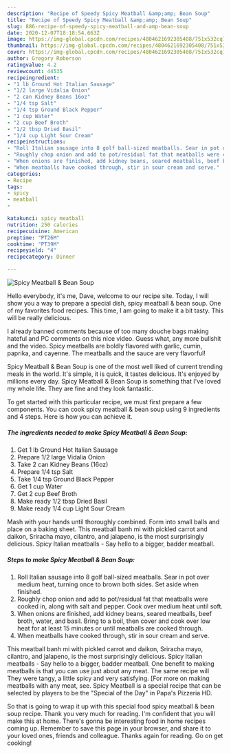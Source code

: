 ```yaml
---
description: "Recipe of Speedy Spicy Meatball &amp;amp; Bean Soup"
title: "Recipe of Speedy Spicy Meatball &amp;amp; Bean Soup"
slug: 886-recipe-of-speedy-spicy-meatball-and-amp-bean-soup
date: 2020-12-07T18:18:54.663Z
image: https://img-global.cpcdn.com/recipes/4804621692305408/751x532cq70/spicy-meatball-bean-soup-recipe-main-photo.jpg
thumbnail: https://img-global.cpcdn.com/recipes/4804621692305408/751x532cq70/spicy-meatball-bean-soup-recipe-main-photo.jpg
cover: https://img-global.cpcdn.com/recipes/4804621692305408/751x532cq70/spicy-meatball-bean-soup-recipe-main-photo.jpg
author: Gregory Roberson
ratingvalue: 4.2
reviewcount: 44535
recipeingredient:
- "1 lb Ground Hot Italian Sausage"
- "1/2 large Vidalia Onion"
- "2 can Kidney Beans 16oz"
- "1/4 tsp Salt"
- "1/4 tsp Ground Black Pepper"
- "1 cup Water"
- "2 cup Beef Broth"
- "1/2 tbsp Dried Basil"
- "1/4 cup Light Sour Cream"
recipeinstructions:
- "Roll Italian sausage into 8 golf ball-sized meatballs. Sear in pot over medium heat, turning once to brown both sides. Set aside when finished."
- "Roughly chop onion and add to pot/residual fat that meatballs were cooked in, along with salt and pepper. Cook over medium heat until soft."
- "When onions are finished, add kidney beans, seared meatballs, beef broth, water, and basil. Bring to a boil, then cover and cook over low heat for at least 15 minutes or until meatballs are cooked through."
- "When meatballs have cooked through, stir in sour cream and serve."
categories:
- Recipe
tags:
- spicy
- meatball
- 

katakunci: spicy meatball  
nutrition: 250 calories
recipecuisine: American
preptime: "PT26M"
cooktime: "PT39M"
recipeyield: "4"
recipecategory: Dinner

---
```



![Spicy Meatball &amp; Bean Soup](https://img-global.cpcdn.com/recipes/4804621692305408/751x532cq70/spicy-meatball-bean-soup-recipe-main-photo.jpg)

Hello everybody, it's me, Dave, welcome to our recipe site. Today, I will show you a way to prepare a special dish, spicy meatball &amp; bean soup. One of my favorites food recipes. This time, I am going to make it a bit tasty. This will be really delicious.

I already banned comments because of too many douche bags making hateful and PC comments on this nice video. Guess what, any more bullshit and the video. Spicy meatballs are boldly flavored with garlic, cumin, paprika, and cayenne. The meatballs and the sauce are very flavorful!

Spicy Meatball &amp; Bean Soup is one of the most well liked of current trending meals in the world. It's simple, it is quick, it tastes delicious. It's enjoyed by millions every day. Spicy Meatball &amp; Bean Soup is something that I've loved my whole life. They are fine and they look fantastic.


To get started with this particular recipe, we must first prepare a few components. You can cook spicy meatball &amp; bean soup using 9 ingredients and 4 steps. Here is how you can achieve it.

<!--inarticleads1-->

##### The ingredients needed to make Spicy Meatball &amp; Bean Soup:

1. Get 1 lb Ground Hot Italian Sausage
1. Prepare 1/2 large Vidalia Onion
1. Take 2 can Kidney Beans (16oz)
1. Prepare 1/4 tsp Salt
1. Take 1/4 tsp Ground Black Pepper
1. Get 1 cup Water
1. Get 2 cup Beef Broth
1. Make ready 1/2 tbsp Dried Basil
1. Make ready 1/4 cup Light Sour Cream


Mash with your hands until thoroughly combined. Form into small balls and place on a baking sheet. This meatball banh mi with pickled carrot and daikon, Sriracha mayo, cilantro, and jalapeno, is the most surprisingly delicious. Spicy Italian meatballs - Say hello to a bigger, badder meatball. 

<!--inarticleads2-->

##### Steps to make Spicy Meatball &amp; Bean Soup:

1. Roll Italian sausage into 8 golf ball-sized meatballs. Sear in pot over medium heat, turning once to brown both sides. Set aside when finished.
1. Roughly chop onion and add to pot/residual fat that meatballs were cooked in, along with salt and pepper. Cook over medium heat until soft.
1. When onions are finished, add kidney beans, seared meatballs, beef broth, water, and basil. Bring to a boil, then cover and cook over low heat for at least 15 minutes or until meatballs are cooked through.
1. When meatballs have cooked through, stir in sour cream and serve.


This meatball banh mi with pickled carrot and daikon, Sriracha mayo, cilantro, and jalapeno, is the most surprisingly delicious. Spicy Italian meatballs - Say hello to a bigger, badder meatball. One benefit to making meatballs is that you can use just about any meat. The same recipe will They were tangy, a little spicy and very satisfying. [For more on making meatballs with any meat, see. Spicy Meatball is a special recipe that can be selected by players to be the &#34;Special of the Day&#34; in Papa&#39;s Pizzeria HD. 

So that is going to wrap it up with this special food spicy meatball &amp; bean soup recipe. Thank you very much for reading. I'm confident that you will make this at home. There's gonna be interesting food in home recipes coming up. Remember to save this page in your browser, and share it to your loved ones, friends and colleague. Thanks again for reading. Go on get cooking!
